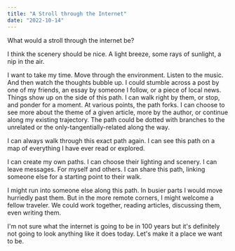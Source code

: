 ```yaml
---
title: "A Stroll through the Internet"
date: "2022-10-14"
---
```


What would a stroll through the internet be?

I think the scenery should be nice. A light breeze, some rays of sunlight, a nip in the air.

I want to take my time. Move through the environment. Listen to the music. And then watch the thoughts bubble up. I could stumble across a post by one of my friends, an essay by someone I follow, or a piece of local news. Things show up on the side of this path. I can walk right by them, or stop, and ponder for a moment. At various points, the path forks. I can choose to see more about the theme of a given article, more by the author, or continue along my existing trajectory. The path could be dotted with branches to the unrelated or the only-tangentially-related along the way.

I can always walk through this exact path again. I can see this path on a map of everything I have ever read or explored. 

I can create my own paths. I can choose their lighting and scenery. I can leave messages. For myself and others. I can share this path, linking someone else for a starting point to their walk.

I might run into someone else along this path. In busier parts I would move hurriedly past them. But in the more remote corners, I might welcome a fellow traveler.  We could work together, reading articles, discussing them, even writing them.

I'm not sure what the internet is going to be in 100 years but it's definitely not going to look anything like it does today. Let's make it a place we want to be.